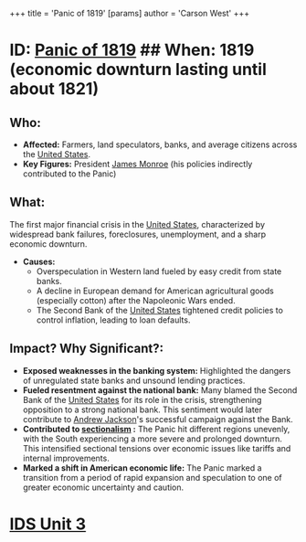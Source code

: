 +++
 title = 'Panic of 1819'
[params]
	author = 'Carson West'
+++
# ID: [Panic of 1819](./../panic-of-1819/) ## When: 1819 (economic downturn lasting until about 1821)
## Who: 
- **Affected:** Farmers, land speculators, banks, and average citizens across the [United States](./../united-states/). 
- **Key Figures:** President [James Monroe](./../james-monroe/) (his policies indirectly contributed to the Panic)
## What: 
The first major financial crisis in the [United States](./../united-states/), characterized by widespread bank failures, foreclosures, unemployment, and a sharp economic downturn. 
- **Causes:** 
    - Overspeculation in Western land fueled by easy credit from state banks.
    - A decline in European demand for American agricultural goods (especially cotton) after the Napoleonic Wars ended.
    - The Second Bank of the [United States](./../united-states/) tightened credit policies to control inflation, leading to loan defaults.
## Impact? Why Significant?: 
- **Exposed weaknesses in the banking system:** Highlighted the dangers of unregulated state banks and unsound lending practices. 
- **Fueled resentment against the national bank:** Many blamed the Second Bank of the [United States](./../united-states/) for its role in the crisis, strengthening opposition to a strong national bank. This sentiment would later contribute to [Andrew Jackson](./../andrew-jackson/)'s successful campaign against the Bank.
- **Contributed to  [sectionalism](./../sectionalism/) :** The Panic hit different regions unevenly, with the South experiencing a more severe and prolonged downturn. This intensified sectional tensions over economic issues like tariffs and internal improvements. 
- **Marked a shift in American economic life:**  The Panic marked a transition from a period of rapid expansion and speculation to one of greater economic uncertainty and caution.

# [IDS Unit 3](./../ids-unit-3/)